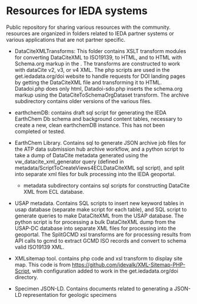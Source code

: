 # Resources for IEDA systems
Public repository for sharing various resources with the community. resources are organized in folders related to IEDA partner systems or various applications that are not partner specific.

* DataCiteXMLTransforms: This folder contains XSLT transform modules for converting DataCiteXML to ISO19139, to HTML, and to HTML with Schema.org markup in the <head>. The transforms are constructed to work with dataCite v2, v3, or v4 XML. The php scripts are used in the get.iedadata.org/doi website to handle requests for DOI landing pages by getting the DataCiteXML file and transforming it to HTML. Datadoi.php does only html, Datadoi-sdo.php inserts the schema.org markup using the DataCiteToSchemaOrgDataset transform.   The archive subdirectory contains older versions of the various files.

* earthchemDB: contains draft sql script for generating the IEDA EarthChem Db schema and background content tables, necessary to create a new, clean earthchemDB instance. This has not been completed or tested.

* EarthChem Library. Contains sql to generate JSON archive job files for the ATP data submission hub archive workflow, and a python script to take a dump of DataCite metadata generated using the vw\_datacite\_xml\_generator query (defined in metadata/ScriptToCreateViews4ECLDataCiteXML sql script), and split into separate xml files for bulk processing into the IEDA geoportal.  
  * metadata subdirectory contains sql scripts for constructing DataCite XML from ECL database.

* USAP metadata. Contains SQL scripts to insert new keyword tables in usap database (separate make script for each table), and SQL script to generate queries to make DataCiteXML from the USAP database. The python script is for processing a bulk DataCiteXML dump from the USAP-DC database into separate XML files for processing into the geoportal. The SplitGCMD xsl transforms are for processing results from API calls to gcmd to extract GCMD ISO records and convert to schema valid ISO19139 XML.

* XMLsitemap tool. contains php code and xsl transform to display site map. This code is from https://github.com/jdevalk/XML-Sitemap-PHP-Script, with configuration added to work in the get.iedadata.org/doi directory.

* Specimen JSON-LD. Contains documents related to generating a JSON-LD representation for geologic specimens
